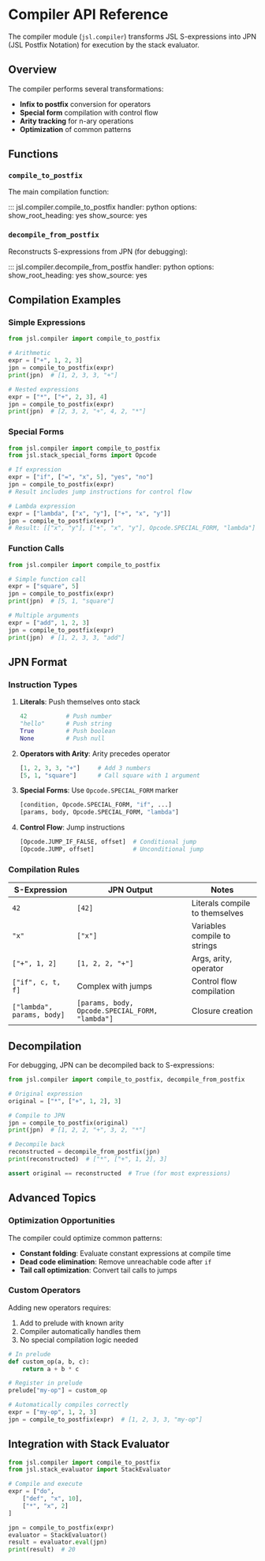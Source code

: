 # Compiler API Reference

The compiler module (`jsl.compiler`) transforms JSL S-expressions into JPN (JSL Postfix Notation) for execution by the stack evaluator.

## Overview

The compiler performs several transformations:
- **Infix to postfix** conversion for operators
- **Special form** compilation with control flow
- **Arity tracking** for n-ary operations
- **Optimization** of common patterns

## Functions

### `compile_to_postfix`

The main compilation function:

::: jsl.compiler.compile_to_postfix
    handler: python
    options:
      show_root_heading: yes
      show_source: yes

### `decompile_from_postfix`

Reconstructs S-expressions from JPN (for debugging):

::: jsl.compiler.decompile_from_postfix
    handler: python
    options:
      show_root_heading: yes
      show_source: yes

## Compilation Examples

### Simple Expressions

```python
from jsl.compiler import compile_to_postfix

# Arithmetic
expr = ["+", 1, 2, 3]
jpn = compile_to_postfix(expr)
print(jpn)  # [1, 2, 3, 3, "+"]

# Nested expressions
expr = ["*", ["+", 2, 3], 4]
jpn = compile_to_postfix(expr)
print(jpn)  # [2, 3, 2, "+", 4, 2, "*"]
```

### Special Forms

```python
from jsl.compiler import compile_to_postfix
from jsl.stack_special_forms import Opcode

# If expression
expr = ["if", ["=", "x", 5], "yes", "no"]
jpn = compile_to_postfix(expr)
# Result includes jump instructions for control flow

# Lambda expression
expr = ["lambda", ["x", "y"], ["+", "x", "y"]]
jpn = compile_to_postfix(expr)
# Result: [["x", "y"], ["+", "x", "y"], Opcode.SPECIAL_FORM, "lambda"]
```

### Function Calls

```python
from jsl.compiler import compile_to_postfix

# Simple function call
expr = ["square", 5]
jpn = compile_to_postfix(expr)
print(jpn)  # [5, 1, "square"]

# Multiple arguments
expr = ["add", 1, 2, 3]
jpn = compile_to_postfix(expr)
print(jpn)  # [1, 2, 3, 3, "add"]
```

## JPN Format

### Instruction Types

1. **Literals**: Push themselves onto stack
   ```python
   42           # Push number
   "hello"      # Push string
   True         # Push boolean
   None         # Push null
   ```

2. **Operators with Arity**: Arity precedes operator
   ```python
   [1, 2, 3, 3, "+"]     # Add 3 numbers
   [5, 1, "square"]      # Call square with 1 argument
   ```

3. **Special Forms**: Use `Opcode.SPECIAL_FORM` marker
   ```python
   [condition, Opcode.SPECIAL_FORM, "if", ...]
   [params, body, Opcode.SPECIAL_FORM, "lambda"]
   ```

4. **Control Flow**: Jump instructions
   ```python
   [Opcode.JUMP_IF_FALSE, offset]  # Conditional jump
   [Opcode.JUMP, offset]           # Unconditional jump
   ```

### Compilation Rules

| S-Expression | JPN Output | Notes |
|-------------|------------|-------|
| `42` | `[42]` | Literals compile to themselves |
| `"x"` | `["x"]` | Variables compile to strings |
| `["+", 1, 2]` | `[1, 2, 2, "+"]` | Args, arity, operator |
| `["if", c, t, f]` | Complex with jumps | Control flow compilation |
| `["lambda", params, body]` | `[params, body, Opcode.SPECIAL_FORM, "lambda"]` | Closure creation |

## Decompilation

For debugging, JPN can be decompiled back to S-expressions:

```python
from jsl.compiler import compile_to_postfix, decompile_from_postfix

# Original expression
original = ["*", ["+", 1, 2], 3]

# Compile to JPN
jpn = compile_to_postfix(original)
print(jpn)  # [1, 2, 2, "+", 3, 2, "*"]

# Decompile back
reconstructed = decompile_from_postfix(jpn)
print(reconstructed)  # ["*", ["+", 1, 2], 3]

assert original == reconstructed  # True (for most expressions)
```

## Advanced Topics

### Optimization Opportunities

The compiler could optimize common patterns:
- **Constant folding**: Evaluate constant expressions at compile time
- **Dead code elimination**: Remove unreachable code after `if`
- **Tail call optimization**: Convert tail calls to jumps

### Custom Operators

Adding new operators requires:
1. Add to prelude with known arity
2. Compiler automatically handles them
3. No special compilation logic needed

```python
# In prelude
def custom_op(a, b, c):
    return a + b * c

# Register in prelude
prelude["my-op"] = custom_op

# Automatically compiles correctly
expr = ["my-op", 1, 2, 3]
jpn = compile_to_postfix(expr)  # [1, 2, 3, 3, "my-op"]
```

## Integration with Stack Evaluator

```python
from jsl.compiler import compile_to_postfix
from jsl.stack_evaluator import StackEvaluator

# Compile and execute
expr = ["do",
    ["def", "x", 10],
    ["*", "x", 2]
]

jpn = compile_to_postfix(expr)
evaluator = StackEvaluator()
result = evaluator.eval(jpn)
print(result)  # 20
```